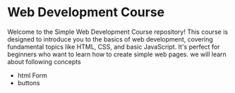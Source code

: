 # Web Development Course

Welcome to the Simple Web Development Course repository! This course is designed to introduce you to the basics of web development, covering fundamental topics like HTML, CSS, and basic JavaScript. It's perfect for beginners who want to learn how to create simple web pages.
we will learn about following concepts 
- html Form
- buttons
